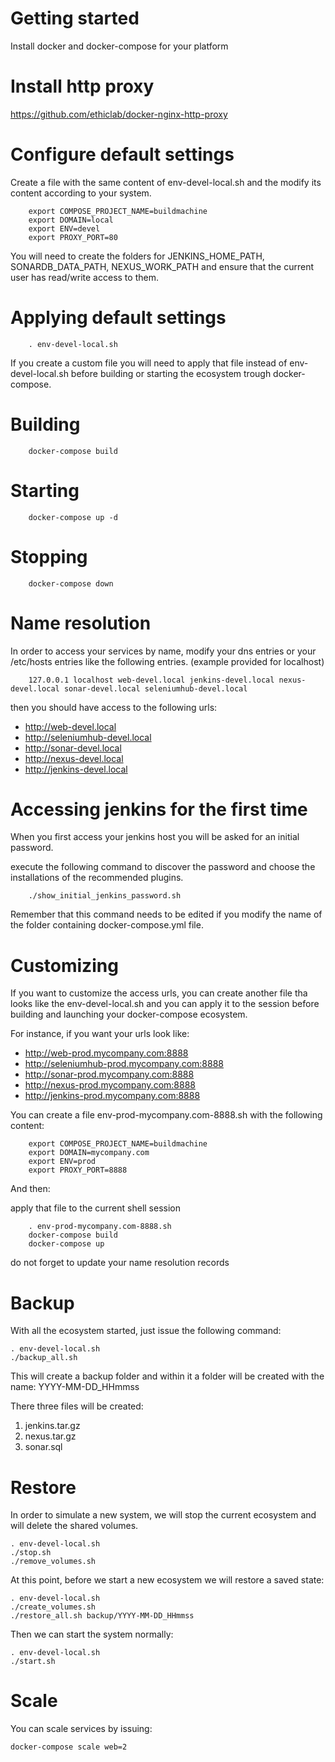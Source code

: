 Getting started
===============

Install docker and docker-compose for your platform

# Install http proxy

https://github.com/ethiclab/docker-nginx-http-proxy

Configure default settings
==========================

Create a file with the same content of env-devel-local.sh and the modify its content
according to your system.

`````
    export COMPOSE_PROJECT_NAME=buildmachine
    export DOMAIN=local
    export ENV=devel
    export PROXY_PORT=80
`````

You will need to create the folders for JENKINS_HOME_PATH, SONARDB_DATA_PATH, NEXUS_WORK_PATH and
ensure that the current user has read/write access to them.

Applying default settings
=========================

`````
    . env-devel-local.sh
`````

If you create a custom file you will need to apply that file instead of env-devel-local.sh before
building or starting the ecosystem trough docker-compose.

Building
========

`````
    docker-compose build
`````

Starting
========

`````
    docker-compose up -d
`````

Stopping
========

`````
    docker-compose down
`````

Name resolution
===============

In order to access your services by name, modify your dns entries or your /etc/hosts entries like the following entries. (example provided for localhost)

`````
    127.0.0.1 localhost web-devel.local jenkins-devel.local nexus-devel.local sonar-devel.local seleniumhub-devel.local
`````

then you should have access to the following urls:

* http://web-devel.local
* http://seleniumhub-devel.local
* http://sonar-devel.local
* http://nexus-devel.local
* http://jenkins-devel.local

Accessing jenkins for the first time
====================================

When you first access your jenkins host you will be asked for an initial password.

execute the following command to discover the password and choose the installations of the recommended plugins.

`````
    ./show_initial_jenkins_password.sh
`````

Remember that this command needs to be edited if you modify the name of the folder containing docker-compose.yml file.

Customizing
===========

If you want to customize the access urls, you can create another file tha looks like the env-devel-local.sh and you can apply it to the session before building and launching your docker-compose ecosystem.

For instance, if you want your urls look like:

* http://web-prod.mycompany.com:8888
* http://seleniumhub-prod.mycompany.com:8888
* http://sonar-prod.mycompany.com:8888
* http://nexus-prod.mycompany.com:8888
* http://jenkins-prod.mycompany.com:8888

You can create a file env-prod-mycompany.com-8888.sh with the following content:

`````
    export COMPOSE_PROJECT_NAME=buildmachine
    export DOMAIN=mycompany.com
    export ENV=prod
    export PROXY_PORT=8888
`````

And then:

apply that file to the current shell session

`````
    . env-prod-mycompany.com-8888.sh
    docker-compose build
    docker-compose up
`````

do not forget to update your name resolution records

Backup
======

With all the ecosystem started, just issue the following command:

`````
. env-devel-local.sh
./backup_all.sh
`````

This will create a backup folder and within it a folder will be created with the name: YYYY-MM-DD_HHmmss

There three files will be created:

1. jenkins.tar.gz
2. nexus.tar.gz
3. sonar.sql

Restore
=======

In order to simulate a new system, we will stop the current ecosystem and will delete the shared volumes.

`````
. env-devel-local.sh
./stop.sh
./remove_volumes.sh
`````

At this point, before we start a new ecosystem we will restore a saved state:

`````
. env-devel-local.sh
./create_volumes.sh
./restore_all.sh backup/YYYY-MM-DD_HHmmss
`````

Then we can start the system normally:

`````
. env-devel-local.sh
./start.sh
`````

Scale
=====

You can scale services by issuing:

`````
docker-compose scale web=2
`````
